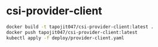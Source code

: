 # csi-provider-client

```bash
docker build -t tapojit047/csi-provider-client:latest .
docker push tapojit047/csi-provider-client:latest
kubectl apply -f deploy/provider-client.yaml
```